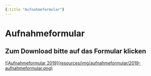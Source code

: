 ```yaml
---
{:title "Aufnahmeformular"}
---
```


# Aufnahmeformular
## Zum Download bitte auf das Formular klicken

<a href="resources/pdf/2019-aufnahmeformular.pdf">
![Aufnahmeformular 2019](resources/img/aufnahmeformular/2019-aufnahmeformular.png)
</a>


